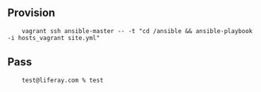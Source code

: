 Provision
---------

        vagrant ssh ansible-master -- -t "cd /ansible && ansible-playbook -i hosts_vagrant site.yml"


Pass
----

        test@liferay.com % test
